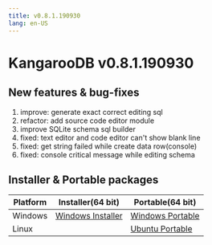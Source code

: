 ```yaml
---
title: v0.8.1.190930
lang: en-US
---
```


# KangarooDB v0.8.1.190930


## New features & bug-fixes
1. improve: generate exact correct editing sql
2. refactor: add source code editor module
3. improve SQLite schema sql builder
4. fixed: text editor and code editor can't show blank line
5. fixed: get string failed while create data row(console)
6. fixed: console critical message while editing schema


## Installer & Portable packages

| Platform          | Installer(64 bit) | Portable(64 bit)  |
|-------------------|-------------------|-------------------|
| Windows | [Windows Installer](https://github.com/dbkangaroo/kangaroo/releases/download/v0.8.1.190930/Kangaroo_0.8.1.190930_win64.exe) | [Windows Portable](https://github.com/dbkangaroo/kangaroo/releases/download/v0.8.1.190930/Kangaroo_0.8.1.190930_win64.7z) |
| Linux |  | [Ubuntu Portable](https://github.com/dbkangaroo/kangaroo/releases/download/v0.8.1.190930/Kangaroo_0.8.1.190930_ubuntu.zip) |
